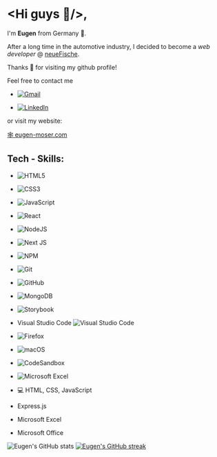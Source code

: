 # <Hi guys 👋/>,

I'm **Eugen** from Germany 🍻.

After a long time in the automotive industry, I decided to become a _web developer_ @ [neueFische](https://www.neuefische.de).

Thanks 🖤 for visiting my github profile!

Feel free to contact me

* [![Gmail](https://img.shields.io/badge/Gmail-D14836?style=for-the-badge&logo=gmail&logoColor=white)](mailto:developermoser@gmail.com)

* [![LinkedIn](https://img.shields.io/badge/linkedin-%230077B5.svg?style=for-the-badge&logo=linkedin&logoColor=white)](https://www.linkedin.com/in/eugen-moser-46b69b186/)

or visit my website: 

[🕸️ eugen-moser.com](https://www.eugen-moser.com)

## Tech - Skills: 
* ![HTML5](https://img.shields.io/badge/html5-%23E34F26.svg?style=for-the-badge&logo=html5&logoColor=white)
* ![CSS3](https://img.shields.io/badge/css3-%231572B6.svg?style=for-the-badge&logo=css3&logoColor=white)
* ![JavaScript](https://img.shields.io/badge/javascript-%23323330.svg?style=for-the-badge&logo=javascript&logoColor=%23F7DF1E)
* ![React](https://img.shields.io/badge/react-%2320232a.svg?style=for-the-badge&logo=react&logoColor=%2361DAFB)
* ![NodeJS](https://img.shields.io/badge/node.js-6DA55F?style=for-the-badge&logo=node.js&logoColor=white)
* ![Next JS](https://img.shields.io/badge/Next-black?style=for-the-badge&logo=next.js&logoColor=white)
* ![NPM](https://img.shields.io/badge/NPM-%23000000.svg?style=for-the-badge&logo=npm&logoColor=white)
* ![Git](https://img.shields.io/badge/git-%23F05033.svg?style=for-the-badge&logo=git&logoColor=white)
* ![GitHub](https://img.shields.io/badge/github-%23121011.svg?style=for-the-badge&logo=github&logoColor=white)
* ![MongoDB](https://img.shields.io/badge/MongoDB-%234ea94b.svg?style=for-the-badge&logo=mongodb&logoColor=white)
* ![Storybook](https://img.shields.io/badge/-Storybook-FF4785?style=for-the-badge&logo=storybook&logoColor=white)
* Visual Studio Code 	![Visual Studio Code](https://img.shields.io/badge/Visual%20Studio%20Code-0078d7.svg?style=for-the-badge&logo=visual-studio-code&logoColor=white)
* ![Firefox](https://img.shields.io/badge/Firefox-FF7139?style=for-the-badge&logo=Firefox-Browser&logoColor=white)
* ![macOS](https://img.shields.io/badge/mac%20os-000000?style=for-the-badge&logo=macos&logoColor=F0F0F0)
* ![CodeSandbox](https://img.shields.io/badge/Codesandbox-040404?style=for-the-badge&logo=codesandbox&logoColor=DBDBDB)
* ![Microsoft Excel](https://img.shields.io/badge/Microsoft_Excel-217346?style=for-the-badge&logo=microsoft-excel&logoColor=white)
* 💻 HTML, CSS, JavaScript

* Express.js

* Microsoft Excel
* Microsoft Office

![Eugen's GitHub stats](https://github-readme-stats.vercel.app/api?username=EugenMoser&theme=dark&show_icons=true)
[![Eugen's GitHub streak](https://streak-stats.demolab.com/?user=EugenMoser&theme=dark)](https://git.io/streak-stats)
